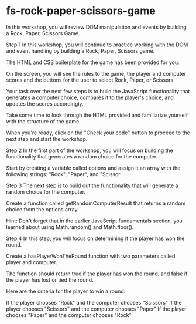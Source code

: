# fs-rock-paper-scissors-game

In this workshop, you will review DOM manipulation and events by building a Rock, Paper, Scissors Game.

Step 1
In this workshop, you will continue to practice working with the DOM and event handling by building a Rock, Paper, Scissors game.

The HTML and CSS boilerplate for the game has been provided for you.

On the screen, you will see the rules to the game, the player and computer scores and the buttons for the user to select Rock, Paper, or Scissors.

Your task over the next few steps is to build the JavaScript functionality that generates a computer choice, compares it to the player's choice, and updates the scores accordingly.

Take some time to look through the HTML provided and familiarize yourself with the structure of the game.

When you're ready, click on the "Check your code" button to proceed to the next step and start the workshop.

Step 2
In the first part of the workshop, you will focus on building the functionality that generates a random choice for the computer.

Start by creating a variable called options and assign it an array with the following strings: "Rock", "Paper", and "Scissor

Step 3
The next step is to build out the functionality that will generate a random choice for the computer.

Create a function called getRandomComputerResult that returns a random choice from the options array.

Hint: Don't forget that in the earlier JavaScript fundamentals section, you learned about using Math.random() and Math.floor().

Step 4
In this step, you will focus on determining if the player has won the round.

Create a hasPlayerWonTheRound function with two parameters called player and computer.

The function should return true if the player has won the round, and false if the player has lost or tied the round.

Here are the criteria for the player to win a round:

If the player chooses "Rock" and the computer chooses "Scissors"
If the player chooses "Scissors" and the computer chooses "Paper"
If the player chooses "Paper" and the computer chooses "Rock"